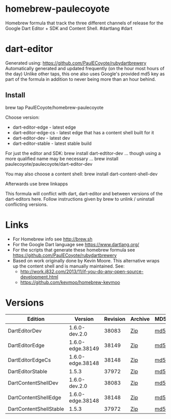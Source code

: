 homebrew-paulecoyote
====================

Homebrew formula that track the three different channels of release for the Google Dart Editor + SDK and Content Shell.  #dartlang #dart

dart-editor
===========

Generated using: https://github.com/PaulECoyote/rubydartbrewery
Automatically generated and updated frequently (on the hour most hours of the day)
Unlike other taps, this one also uses Google's provided md5 key as part of the formula in addition to never being more than an hour behind.

Install
-------
brew tap PaulECoyote/homebrew-paulecoyote

Choose version:
* dart-editor-edge - latest edge
* dart-editor-edge-cs - latest edge that has a content shell built for it
* dart-editor-dev - latest dev
* dart-editor-stable - latest stable build

For just the editor and SDK:
brew install dart-edtitor-dev
... though using a more qualified name may be necessary ...
brew install paulecoyote/paulecoyote/dart-editor-dev

You may also choose a content shell:
brew install dart-content-shell-dev

Afterwards use 
brew linkapps

This formula will conflict with dart, dart-editor and between versions of the dart-editors here.  Follow instructions given by brew to unlink / uninstall conflicting versions.

Links
=====
* For Homebrew info see http://brew.sh
* For the Google Dart language see https://www.dartlang.org/
* For the scripts that generate these homebrew formula see https://github.com/PaulECoyote/rubydartbrewery
* Based on work originally done by Kevin Moore. This alternative wraps up the content shell and is manually maintained.  See: 
    * http://work.j832.com/2013/11/if-you-do-any-open-source-development.html
    * https://github.com/kevmoo/homebrew-kevmoo

Versions
========
| Edition | Version | Revision | Archive | MD5 | Notes |
| ------- | ------- | -------- | ------- | --- | ----- |
| DartEditorDev | 1.6.0-dev.2.0 | 38083 | [Zip](http://storage.googleapis.com/dart-archive/channels/dev/release/38083/editor/darteditor-macos-x64.zip) | [md5](http://storage.googleapis.com/dart-archive/channels/dev/release/38083/editor/darteditor-macos-x64.zip.md5sum) | [Changes](http://storage.googleapis.com/dart-archive/channels/dev/release/latest/changelog.html) |
| DartEditorEdge | 1.6.0-edge.38149 | 38149 | [Zip](http://storage.googleapis.com/dart-archive/channels/be/raw/38149/editor/darteditor-macos-x64.zip) | [md5](http://storage.googleapis.com/dart-archive/channels/be/raw/38149/editor/darteditor-macos-x64.zip.md5sum) | - |
| DartEditorEdgeCs | 1.6.0-edge.38148 | 38148 | [Zip](http://storage.googleapis.com/dart-archive/channels/be/raw/38148/editor/darteditor-macos-x64.zip) | [md5](http://storage.googleapis.com/dart-archive/channels/be/raw/38148/editor/darteditor-macos-x64.zip.md5sum) | - |
| DartEditorStable | 1.5.3 | 37972 | [Zip](http://storage.googleapis.com/dart-archive/channels/stable/release/37972/editor/darteditor-macos-x64.zip) | [md5](http://storage.googleapis.com/dart-archive/channels/stable/release/37972/editor/darteditor-macos-x64.zip.md5sum) | [Changes](http://storage.googleapis.com/dart-archive/channels/stable/release/latest/changelog.html) |
| DartContentShellDev | 1.6.0-dev.2.0 | 38083 | [Zip](http://storage.googleapis.com/dart-archive/channels/dev/release/38083/dartium/content_shell-macos-ia32-release.zip) | [md5](http://storage.googleapis.com/dart-archive/channels/dev/release/38083/dartium/content_shell-macos-ia32-release.zip.md5sum) | - |
| DartContentShellEdge | 1.6.0-edge.38148 | 38148 | [Zip](http://storage.googleapis.com/dart-archive/channels/be/raw/38148/dartium/content_shell-macos-ia32-release.zip) | [md5](http://storage.googleapis.com/dart-archive/channels/be/raw/38148/dartium/content_shell-macos-ia32-release.zip.md5sum) | - |
| DartContentShellStable | 1.5.3 | 37972 | [Zip](http://storage.googleapis.com/dart-archive/channels/stable/release/37972/dartium/content_shell-macos-ia32-release.zip) | [md5](http://storage.googleapis.com/dart-archive/channels/stable/release/37972/dartium/content_shell-macos-ia32-release.zip.md5sum) | - |
